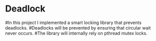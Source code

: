 # Deadlock
#In this project I implemented a smart locking library that prevents deadlocks. 
#Deadlocks will be prevented by ensuring that circular wait never occurs. 
#The library will internally rely on pthread mutex locks.
